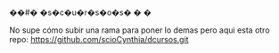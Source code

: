 ��#� �s�c�u�r�s�o�s�
�
�


No supe cómo subir una rama para poner lo demas pero aqui esta otro repo: https://github.com/scioCynthia/dcursos.git
